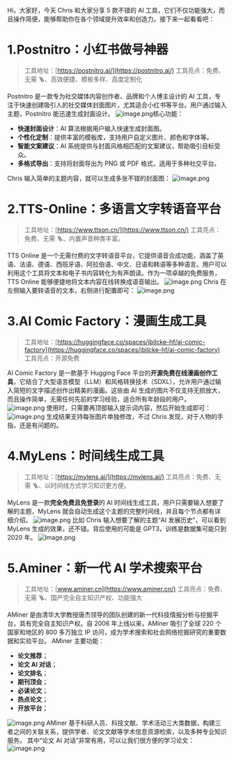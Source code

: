 Hi，大家好，今天 Chris 和大家分享 5 款不错的 AI 工具，它们不仅功能强大，而且操作简便，能够帮助你在各个领域提升效率和创造力。接下来一起看看吧：

# 1.Postnitro：小红书做号神器

> 工具地址：[https://postnitro.ai/](https://postnitro.ai/)
> 工具亮点：免费、无需 🪜、高效便捷、模板多样、高度定制化

Postnitro 是一款专为社交媒体内容创作者、品牌和个人博主设计的 AI 工具，专注于快速创建吸引人的社交媒体封面图片，尤其适合小红书等平台。用户通过输入主题，Postnitro 能迅速生成封面设计。
![image.png](https://cdn.nlark.com/yuque/0/2024/png/186051/1706020510090-1de4beed-f677-43f6-9b36-6a8b98179730.png#averageHue=%23bfb9ac&clientId=u8781f884-f027-4&from=paste&height=415&id=u0eef3be3&originHeight=829&originWidth=1531&originalType=binary&ratio=1&rotation=0&showTitle=false&size=251693&status=done&style=none&taskId=u3a285ece-783c-4eff-a82a-d3feeaeb678&title=&width=765.5)核心功能：

- **快速封面设计**：AI 算法根据用户输入快速生成封面图。
- **个性化定制**：提供丰富的模板库，支持用户自定义图片、颜色和字体等。
- **智能文案建议**：AI 系统提供与封面风格相匹配的文案建议，帮助吸引目标受众。
- **多格式导出**：支持将封面导出为 PNG 或 PDF 格式，适用于多种社交平台。

Chris 输入简单的主题内容，就可以生成多张不错的封面图：
![image.png](https://cdn.nlark.com/yuque/0/2024/png/186051/1706021835774-8fc0d3f9-081e-4ba3-9114-9e3e03ee7642.png#averageHue=%23f1f1f1&clientId=u8781f884-f027-4&from=paste&height=417&id=u172be9a3&originHeight=833&originWidth=1570&originalType=binary&ratio=1&rotation=0&showTitle=false&size=264868&status=done&style=none&taskId=u113e77da-4ba6-453e-be84-7845288ff64&title=&width=785)

# 2.TTS-Online：多语言文字转语音平台

> 工具地址：[https://www.ttson.cn/](https://www.ttson.cn/)
> 工具亮点：免费、无需 🪜、内置声音种类丰富。

TTS Online 是一个无需付费的文字转语音平台，它提供语音合成功能，涵盖了英语、法语、德语、西班牙语、阿拉伯语、中文、日语和韩语等多种语言。用户可以利用这个工具将文本和电子书内容转化为有声朗读。作为一项卓越的免费服务，TTS Online 能够便捷地将文本内容在线转换成语音输出。
![image.png](https://cdn.nlark.com/yuque/0/2024/png/186051/1706018342840-80936ba4-3aa9-44a4-9b2d-b0e6f8b5cba3.png#averageHue=%23fcfcfc&clientId=u8781f884-f027-4&from=paste&height=415&id=u342f6ee9&originHeight=830&originWidth=1498&originalType=binary&ratio=1&rotation=0&showTitle=false&size=166774&status=done&style=none&taskId=u3d6bfb48-b945-4b8f-bbbe-3b531553c29&title=&width=749)
Chris 在左侧输入要转语音的文本，右侧进行配置即可：
![image.png](https://cdn.nlark.com/yuque/0/2024/png/186051/1706019881120-7e9073c0-90c3-4052-aa4d-f9efd98c6cda.png#averageHue=%23fcfcfc&clientId=u8781f884-f027-4&from=paste&height=412&id=u4d65f34e&originHeight=823&originWidth=1436&originalType=binary&ratio=1&rotation=0&showTitle=false&size=147344&status=done&style=none&taskId=u8cdd5b78-2673-4a8b-8fc0-b28595f92df&title=&width=718)

# 3.AI Comic Factory：漫画生成工具

> 工具地址：[https://huggingface.co/spaces/jbilcke-hf/ai-comic-factory](https://huggingface.co/spaces/jbilcke-hf/ai-comic-factory)
> 工具亮点：开源免费

AI Comic Factory 是一款基于 Hugging Face 平台的**开源免费在线漫画创作工具**，它结合了大型语言模型（LLM）和风格转换技术（SDXL），允许用户通过输入简短的文字描述创作出精美的漫画。这些由 AI 生成的图片不仅支持无损放大，而且操作简单，无需任何先前的学习经验，适合所有年龄段的用户。
![image.png](https://cdn.nlark.com/yuque/0/2024/png/186051/1706053257762-8265dcbd-8f9c-453f-bdc1-56539d58233c.png#averageHue=%23aeadab&clientId=u0b17ce11-ebf2-4&from=paste&height=412&id=ua3e73ea6&originHeight=824&originWidth=1564&originalType=binary&ratio=2&rotation=0&showTitle=false&size=62412&status=done&style=none&taskId=u5ef3e2a3-a804-40e2-87e4-d3e2ed790e4&title=&width=782)
使用时，只需要再顶部输入提示词内容，然后开始生成即可：
![image.png](https://cdn.nlark.com/yuque/0/2024/png/186051/1706056118327-6aa64b64-bd6e-4d3a-8f45-be8f5659d2dc.png#averageHue=%2399927a&clientId=u0b17ce11-ebf2-4&from=paste&height=412&id=u354f8d79&originHeight=824&originWidth=1560&originalType=binary&ratio=2&rotation=0&showTitle=false&size=1490284&status=done&style=none&taskId=u07164e43-3111-42c2-8a22-abbf0fde8fe&title=&width=780)
生成结果支持每张图片单独修改，不过 Chris 发现，对于人物的手指，还是有问题的。

# 4.MyLens：时间线生成工具

> 工具地址：[https://mylens.ai/](https://mylens.ai/)
> 工具亮点：免费、无需 🪜、以时间线方式学习知识更方便。

MyLens 是一款**完全免费且免登录**的 AI 时间线生成工具，用户只需要输入想要了解的主题，MyLens 就会自动生成这个主题的完整时间线，并且每个节点都有详细介绍。
![image.png](https://cdn.nlark.com/yuque/0/2024/png/186051/1706017607473-aa79ec74-91ad-4742-9c1f-ccb1e601899e.png#averageHue=%23fdf8f2&clientId=u8781f884-f027-4&from=paste&height=367&id=ue22cb1f5&originHeight=733&originWidth=1574&originalType=binary&ratio=1&rotation=0&showTitle=false&size=48133&status=done&style=none&taskId=u3c3d4f39-b386-4420-a31e-732e9329523&title=&width=787)
比如 Chris 输入想要了解的主题“AI 发展历史”，可以看到 MyLens 生成的效果，还不错。背后使用的可能是 GPT3，训练是数据集可能只到 2020 年。
![image.png](https://cdn.nlark.com/yuque/0/2024/png/186051/1706017922312-f238576f-a769-4386-8b43-8944abaf482b.png#averageHue=%23fdf9f3&clientId=u8781f884-f027-4&from=paste&height=360&id=u99cf87ec&originHeight=720&originWidth=1550&originalType=binary&ratio=1&rotation=0&showTitle=false&size=80958&status=done&style=none&taskId=u51becfe4-6a52-4772-ac66-ddf19740670&title=&width=775)

# 5.Aminer：**新一代 AI 学术搜索平台**

> 工具地址：[www.aminer.cn](https://www.aminer.cn/)
> 工具亮点：免费、无需 🪜、国产完全自主知识产权、功能强大

AMiner 是由清华大学教授唐杰领导的团队创建的新一代科技情报分析与挖掘平台，具有完全自主知识产权。自 2006 年上线以来，AMiner 吸引了全球 220 个国家和地区的 800 多万独立 IP 访问，成为学术搜索和社会网络挖掘研究的重要数据和实验平台。
AMiner 主要功能：

- **论文推荐**；
- **论文 AI 对话**；
- **论文排名**；
- **期刊顶会**；
- **必读论文**；
- **热点论文**；
- **开放平台**；

![image.png](https://cdn.nlark.com/yuque/0/2024/png/186051/1706055957594-d4abf0cd-3ce2-4a7b-9800-cfaf18646040.png#averageHue=%2391c691&clientId=u0b17ce11-ebf2-4&from=paste&height=418&id=uf12792c8&originHeight=836&originWidth=1563&originalType=binary&ratio=2&rotation=0&showTitle=false&size=438365&status=done&style=none&taskId=ufebff84f-a278-4c65-933d-69f155e48c6&title=&width=781.5)
AMiner 基于科研人员、科技文献、学术活动三大类数据，构建三者之间的关联关系，提供学者、论文文献等学术信息资源检索，以及多种专业知识服务。
其中“论文 AI 对话”非常有用，可以让我们很方便的学习论文：
![image.png](https://cdn.nlark.com/yuque/0/2024/png/186051/1706055990839-88016b73-1365-4f52-ad07-5742f4849fb1.png#averageHue=%23e0e2e0&clientId=u0b17ce11-ebf2-4&from=paste&height=816&id=ud77d57b0&originHeight=1632&originWidth=3076&originalType=binary&ratio=2&rotation=0&showTitle=false&size=784495&status=done&style=none&taskId=ub02ff551-5c4b-4180-a5a4-d19f7f5afcc&title=&width=1538)
